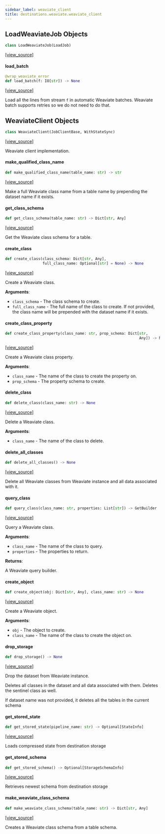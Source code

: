 ```yaml
---
sidebar_label: weaviate_client
title: destinations.weaviate.weaviate_client
---
```


## LoadWeaviateJob Objects

```python
class LoadWeaviateJob(LoadJob)
```

[[view_source]](https://github.com/dlt-hub/dlt/blob/30d0f64fb2cdbacc2e88fdb304371650f417e1f0/dlt/destinations/weaviate/weaviate_client.py#L139)

#### load\_batch

```python
@wrap_weaviate_error
def load_batch(f: IO[str]) -> None
```

[[view_source]](https://github.com/dlt-hub/dlt/blob/30d0f64fb2cdbacc2e88fdb304371650f417e1f0/dlt/destinations/weaviate/weaviate_client.py#L170)

Load all the lines from stream `f` in automatic Weaviate batches.
Weaviate batch supports retries so we do not need to do that.

## WeaviateClient Objects

```python
class WeaviateClient(JobClientBase, WithStateSync)
```

[[view_source]](https://github.com/dlt-hub/dlt/blob/30d0f64fb2cdbacc2e88fdb304371650f417e1f0/dlt/destinations/weaviate/weaviate_client.py#L235)

Weaviate client implementation.

#### make\_qualified\_class\_name

```python
def make_qualified_class_name(table_name: str) -> str
```

[[view_source]](https://github.com/dlt-hub/dlt/blob/30d0f64fb2cdbacc2e88fdb304371650f417e1f0/dlt/destinations/weaviate/weaviate_client.py#L271)

Make a full Weaviate class name from a table name by prepending
the dataset name if it exists.

#### get\_class\_schema

```python
def get_class_schema(table_name: str) -> Dict[str, Any]
```

[[view_source]](https://github.com/dlt-hub/dlt/blob/30d0f64fb2cdbacc2e88fdb304371650f417e1f0/dlt/destinations/weaviate/weaviate_client.py#L283)

Get the Weaviate class schema for a table.

#### create\_class

```python
def create_class(class_schema: Dict[str, Any],
                 full_class_name: Optional[str] = None) -> None
```

[[view_source]](https://github.com/dlt-hub/dlt/blob/30d0f64fb2cdbacc2e88fdb304371650f417e1f0/dlt/destinations/weaviate/weaviate_client.py#L289)

Create a Weaviate class.

**Arguments**:

- `class_schema` - The class schema to create.
- `full_class_name` - The full name of the class to create. If not
  provided, the class name will be prepended with the dataset name
  if it exists.

#### create\_class\_property

```python
def create_class_property(class_name: str, prop_schema: Dict[str,
                                                             Any]) -> None
```

[[view_source]](https://github.com/dlt-hub/dlt/blob/30d0f64fb2cdbacc2e88fdb304371650f417e1f0/dlt/destinations/weaviate/weaviate_client.py#L310)

Create a Weaviate class property.

**Arguments**:

- `class_name` - The name of the class to create the property on.
- `prop_schema` - The property schema to create.

#### delete\_class

```python
def delete_class(class_name: str) -> None
```

[[view_source]](https://github.com/dlt-hub/dlt/blob/30d0f64fb2cdbacc2e88fdb304371650f417e1f0/dlt/destinations/weaviate/weaviate_client.py#L323)

Delete a Weaviate class.

**Arguments**:

- `class_name` - The name of the class to delete.

#### delete\_all\_classes

```python
def delete_all_classes() -> None
```

[[view_source]](https://github.com/dlt-hub/dlt/blob/30d0f64fb2cdbacc2e88fdb304371650f417e1f0/dlt/destinations/weaviate/weaviate_client.py#L331)

Delete all Weaviate classes from Weaviate instance and all data
associated with it.

#### query\_class

```python
def query_class(class_name: str, properties: List[str]) -> GetBuilder
```

[[view_source]](https://github.com/dlt-hub/dlt/blob/30d0f64fb2cdbacc2e88fdb304371650f417e1f0/dlt/destinations/weaviate/weaviate_client.py#L337)

Query a Weaviate class.

**Arguments**:

- `class_name` - The name of the class to query.
- `properties` - The properties to return.
  

**Returns**:

  A Weaviate query builder.

#### create\_object

```python
def create_object(obj: Dict[str, Any], class_name: str) -> None
```

[[view_source]](https://github.com/dlt-hub/dlt/blob/30d0f64fb2cdbacc2e88fdb304371650f417e1f0/dlt/destinations/weaviate/weaviate_client.py#L349)

Create a Weaviate object.

**Arguments**:

- `obj` - The object to create.
- `class_name` - The name of the class to create the object on.

#### drop\_storage

```python
def drop_storage() -> None
```

[[view_source]](https://github.com/dlt-hub/dlt/blob/30d0f64fb2cdbacc2e88fdb304371650f417e1f0/dlt/destinations/weaviate/weaviate_client.py#L358)

Drop the dataset from Weaviate instance.

Deletes all classes in the dataset and all data associated with them.
Deletes the sentinel class as well.

If dataset name was not provided, it deletes all the tables in the current schema

#### get\_stored\_state

```python
def get_stored_state(pipeline_name: str) -> Optional[StateInfo]
```

[[view_source]](https://github.com/dlt-hub/dlt/blob/30d0f64fb2cdbacc2e88fdb304371650f417e1f0/dlt/destinations/weaviate/weaviate_client.py#L481)

Loads compressed state from destination storage

#### get\_stored\_schema

```python
def get_stored_schema() -> Optional[StorageSchemaInfo]
```

[[view_source]](https://github.com/dlt-hub/dlt/blob/30d0f64fb2cdbacc2e88fdb304371650f417e1f0/dlt/destinations/weaviate/weaviate_client.py#L525)

Retrieves newest schema from destination storage

#### make\_weaviate\_class\_schema

```python
def make_weaviate_class_schema(table_name: str) -> Dict[str, Any]
```

[[view_source]](https://github.com/dlt-hub/dlt/blob/30d0f64fb2cdbacc2e88fdb304371650f417e1f0/dlt/destinations/weaviate/weaviate_client.py#L576)

Creates a Weaviate class schema from a table schema.

